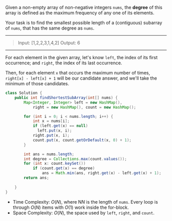 Given a non-empty array of non-negative integers `nums`, the **degree** of this array is defined as the maximum frequency of any one of its elements.

Your task is to find the smallest possible length of a (contiguous) subarray of `nums`, that has the same degree as `nums`.

---

> Input: [1,2,2,3,1,4,2]
> Output: 6

---

For each element in the given array, let's know `left`, the index of its first occurrence; and `right`, the index of its last occurrence.

Then, for each element `x` that occurs the maximum number of times, `right[x] - left[x] + 1` will be our candidate answer, and we'll take the minimum of those candidates.

```java
class Solution {
    public int findShortestSubArray(int[] nums) {
        Map<Integer, Integer> left = new HashMap(),
            right = new HashMap(), count = new HashMap();

        for (int i = 0; i < nums.length; i++) {
            int x = nums[i];
            if (left.get(x) == null) 
              left.put(x, i);
            right.put(x, i);
            count.put(x, count.getOrDefault(x, 0) + 1);
        }

        int ans = nums.length;
        int degree = Collections.max(count.values());
        for (int x: count.keySet())
            if (count.get(x) == degree)
                ans = Math.min(ans, right.get(x) - left.get(x) + 1);
        return ans;
        
    }
}
```

- Time Complexity: *O*(*N*), where N*N* is the length of `nums`. Every loop is through *O*(*N*) items with *O*(1) work inside the for-block.
- Space Complexity: *O*(*N*), the space used by `left`, `right`, and `count`.

